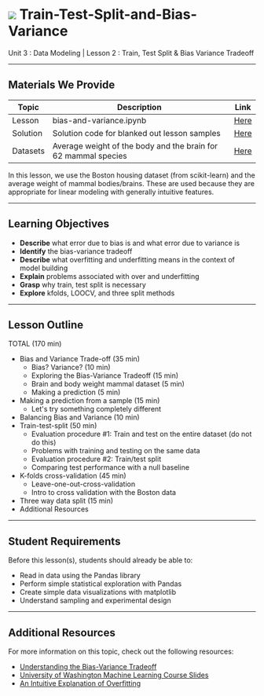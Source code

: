 # ![](https://ga-dash.s3.amazonaws.com/production/assets/logo-9f88ae6c9c3871690e33280fcf557f33.png) Train-Test-Split-and-Bias-Variance
Unit 3 : Data Modeling | Lesson 2 : Train, Test Split &amp; Bias Variance Tradeoff

---

## Materials We Provide

| Topic | Description | Link |
| --- | --- | --- |
| Lesson | bias-and-variance.ipynb | [Here](./bias-and-variance.ipynb) |
| Solution  | Solution code for blanked out lesson samples | [Here](./solution-code/bias-and-variance-solution.ipynb) |
| Datasets | Average weight of the body and the brain for 62 mammal species | [Here](./assets/data/mammals.txt) |

In this lesson, we use the Boston housing dataset (from scikit-learn) and the average weight of mammal bodies/brains. These are used because they are appropriate for linear modeling with generally intuitive features.

---

## Learning Objectives
- **Describe** what error due to bias is and what error due to variance is
- **Identify** the bias-variance tradeoff
- **Describe** what overfitting and underfitting means in the context of model building
- **Explain** problems associated with over and underfitting
- **Grasp** why train, test split is necessary
- **Explore** kfolds, LOOCV, and three split methods

---

## Lesson Outline

TOTAL (170 min)
- Bias and Variance Trade-off (35 min)
  - Bias? Variance? (10 min)
  - Exploring the Bias-Variance Tradeoff (15 min)
  - Brain and body weight mammal dataset (5 min)
  - Making a prediction (5 min)
- Making a prediction from a sample (15 min)
  - Let's try something completely different
- Balancing Bias and Variance (10 min)
- Train-test-split (50 min)
  - Evaluation procedure #1: Train and test on the entire dataset (do not do this)
  - Problems with training and testing on the same data
  - Evaluation procedure #2: Train/test split
  - Comparing test performance with a null baseline
- K-folds cross-validation (45 min)
  - Leave-one-out-cross-validation
  - Intro to cross validation with the Boston data
- Three way data split (15 min)
- Additional Resources

---

## Student Requirements

Before this lesson(s), students should already be able to:

- Read in data using the Pandas library
- Perform simple statistical exploration with Pandas
- Create simple data visualizations with matplotlib
- Understand sampling and experimental design

----

## Additional Resources

For more information on this topic, check out the following resources:

- [Understanding the Bias-Variance Tradeoff](http://scott.fortmann-roe.com/docs/BiasVariance.html)
- [University of Washington Machine Learning Course Slides](https://courses.cs.washington.edu/courses/cse546/12wi/slides/)
- [An Intuitive Explanation of Overfitting](https://www.quora.com/What-is-an-intuitive-explanation-of-overfitting/answer/Jessica-Su)
